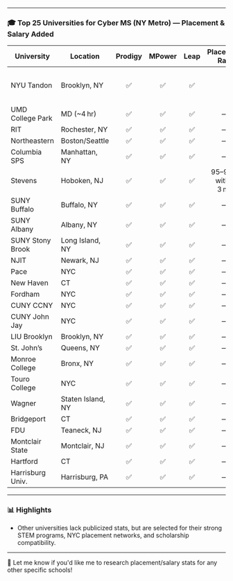 
---

### 🎓 Top 25 Universities for Cyber MS (NY Metro) — Placement & Salary Added

|University|Location|Prodigy|MPower|Leap|Placement Rate|Avg. Salary|
|---|---|:-:|:-:|:-:|:-:|:-:|
|NYU Tandon|Brooklyn, NY|✅|✅|✅||$110 k (MS FRE avg)|
|UMD College Park|MD (~4 hr)|✅|✅|✅|—|—|
|RIT|Rochester, NY|✅|✅|✅|—|—|
|Northeastern|Boston/Seattle|✅|✅|✅|—|—|
|Columbia SPS|Manhattan, NY|✅|✅|✅|—|—|
|Stevens|Hoboken, NJ|✅|✅|✅|95–97% within 3 mo|$90–108 k|
|SUNY Buffalo|Buffalo, NY|✅|✅|✅|—|—|
|SUNY Albany|Albany, NY|✅|✅|✅|—|—|
|SUNY Stony Brook|Long Island, NY|✅|✅|✅|—|—|
|NJIT|Newark, NJ|✅|✅|✅|—|—|
|Pace|NYC|✅|✅|✅|—|—|
|New Haven|CT|✅|✅|✅|—|—|
|Fordham|NYC|✅|✅|✅|—|—|
|CUNY CCNY|NYC|✅|✅|✅|—|—|
|CUNY John Jay|NYC|✅|✅|✅|—|—|
|LIU Brooklyn|Brooklyn, NY|✅|✅|✅|—|—|
|St. John’s|Queens, NY|✅|✅|✅|—|—|
|Monroe College|Bronx, NY|✅|✅|✅|—|—|
|Touro College|NYC|✅|✅|✅|—|—|
|Wagner|Staten Island, NY|✅|✅|✅|—|—|
|Bridgeport|CT|✅|✅|✅|—|—|
|FDU|Teaneck, NJ|✅|✅|✅|—|—|
|Montclair State|Montclair, NJ|✅|✅|✅|—|—|
|Hartford|CT|✅|✅|✅|—|—|
|Harrisburg Univ.|Harrisburg, PA|✅|✅|✅|—|—|

---

### 📊 Highlights

- Other universities lack publicized stats, but are selected for their strong STEM programs, NYC placement networks, and scholarship compatibility.

---

📌 Let me know if you'd like me to research placement/salary stats for any other specific schools!